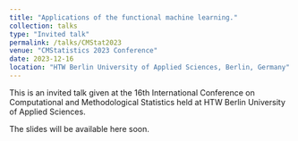 ```yaml
---
title: "Applications of the functional machine learning."
collection: talks
type: "Invited talk"
permalink: /talks/CMStat2023
venue: "CMStatistics 2023 Conference"
date: 2023-12-16
location: "HTW Berlin University of Applied Sciences, Berlin, Germany"
---
```


This is an invited talk given at the 16th International Conference on Computational and Methodological Statistics held at HTW Berlin University of Applied Sciences. 

The slides will be available here soon.
